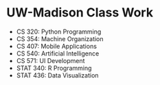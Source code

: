 # UW-Madison Class Work
- CS 320: Python Programming
- CS 354: Machine Organization 
- CS 407: Mobile Applications
- CS 540: Artificial Intelligence
- CS 571: UI Development
- STAT 340: R Programming
- STAT 436: Data Visualization

